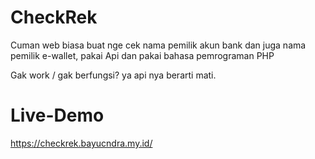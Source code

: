 # CheckRek
Cuman web biasa buat nge cek nama pemilik akun bank dan juga nama pemilik e-wallet, pakai Api dan pakai bahasa pemrograman PHP

Gak work / gak berfungsi? ya api nya berarti mati.

# Live-Demo
https://checkrek.bayucndra.my.id/
